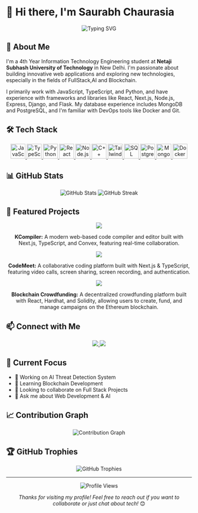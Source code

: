 # 👋 Hi there, I'm Saurabh Chaurasia

<div align="center">
  <img src="https://readme-typing-svg.herokuapp.com?font=Fira+Code&weight=500&size=40&pause=1000&color=2196F3&center=true&vCenter=true&random=false&width=600&height=100&lines=Full+Stack+Developer;Problem+Solver;Tech+Enthusiast" alt="Typing SVG" />
</div>

## 🚀 About Me

I'm a 4th Year Information Technology Engineering student at **Netaji Subhash University of Technology** in New Delhi. I'm passionate about building innovative web applications and exploring new technologies, especially in the fields of FullStack,AI and Blockchain.

I primarily work with JavaScript, TypeScript, and Python, and have experience with frameworks and libraries like React, Next.js, Node.js, Express, Django, and Flask. My database experience includes MongoDB and PostgreSQL, and I'm familiar with DevOps tools like Docker and Git.

## 🛠️ Tech Stack

<div align="center">
  <p>
    <a href="https://developer.mozilla.org/en-US/docs/Web/JavaScript">
      <img src="https://cdn.jsdelivr.net/gh/devicons/devicon/icons/javascript/javascript-original.svg" alt="JavaScript" width="40" height="40"/>
    </a>
    <a href="https://www.typescriptlang.org/">
      <img src="https://cdn.jsdelivr.net/gh/devicons/devicon/icons/typescript/typescript-original.svg" alt="TypeScript" width="40" height="40"/>
    </a>
    <a href="https://www.python.org/">
      <img src="https://cdn.jsdelivr.net/gh/devicons/devicon/icons/python/python-original.svg" alt="Python" width="40" height="40"/>
    </a>
    <a href="https://reactjs.org/">
      <img src="https://cdn.jsdelivr.net/gh/devicons/devicon/icons/react/react-original.svg" alt="React" width="40" height="40"/>
    </a>
    <a href="https://nodejs.org/en/">
      <img src="https://cdn.jsdelivr.net/gh/devicons/devicon/icons/nodejs/nodejs-original.svg" alt="Node.js" width="40" height="40"/>
    </a>
    <a href="https://isocpp.org/">
      <img src="https://cdn.jsdelivr.net/gh/devicons/devicon/icons/cplusplus/cplusplus-original.svg" alt="C++" width="40" height="40"/>
    </a>
    <a href="https://tailwindcss.com/">
      <img src="https://cdn.jsdelivr.net/npm/simple-icons@v3/icons/tailwindcss.svg" alt="TailwindCSS" width="40" height="40"/>
    </a>
    <a href="https://www.mysql.com/">
      <img src="https://cdn.jsdelivr.net/gh/devicons/devicon/icons/mysql/mysql-original.svg" alt="SQL" width="40" height="40"/>
    </a>
    <a href="https://www.postgresql.org/">
      <img src="https://cdn.jsdelivr.net/gh/devicons/devicon/icons/postgresql/postgresql-original.svg" alt="PostgreSQL" width="40" height="40"/>
    </a>
    <a href="https://www.mongodb.com/">
      <img src="https://cdn.jsdelivr.net/gh/devicons/devicon/icons/mongodb/mongodb-original.svg" alt="MongoDB" width="40" height="40"/>
    </a>
    <a href="https://www.docker.com/">
      <img src="https://cdn.jsdelivr.net/gh/devicons/devicon/icons/docker/docker-original.svg" alt="Docker" width="40" height="40"/>
    </a>
  </p>
</div>

## 📊 GitHub Stats

<div align="center">
  <img src="https://github-readme-stats.vercel.app/api?username=srv-23&show_icons=true&theme=radical" alt="GitHub Stats" />
  <img src="https://github-readme-streak-stats.herokuapp.com/?user=srv-23&theme=radical" alt="GitHub Streak" />
</div>

## 🌟 Featured Projects

<div align="center">
  <a href="https://github.com/srv-23/KCompiler">
    <img src="https://github-readme-stats.vercel.app/api/pin/?username=srv-23&repo=KCompiler&theme=radical" />
  </a>
  <p><strong>KCompiler:</strong> A modern web-based code compiler and editor built with Next.js, TypeScript, and Convex, featuring real-time collaboration.</p>

  <a href="https://github.com/srv-23/codemeet">
    <img src="https://github-readme-stats.vercel.app/api/pin/?username=srv-23&repo=codemeet&theme=radical" />
  </a>
  <p><strong>CodeMeet:</strong> A collaborative coding platform built with Next.js & TypeScript, featuring video calls, screen sharing, screen recording, and authentication.</p>

  <a href="https://github.com/srv-23/blockchain-crowdfunding">
    <img src="https://github-readme-stats.vercel.app/api/pin/?username=srv-23&repo=blockchain-crowdfunding&theme=radical" />
  </a>
  <p><strong>Blockchain Crowdfunding:</strong> A decentralized crowdfunding platform built with React, Hardhat, and Solidity, allowing users to create, fund, and manage campaigns on the Ethereum blockchain.</p>
</div>

## 📫 Connect with Me

<div align="center">
  <a href="https://linkedin.com/in/saurabh-chaurasia-634683263">
    <img src="https://img.shields.io/badge/LinkedIn-0077B5?style=for-the-badge&logo=linkedin&logoColor=white" />
  </a>
  <a href="mailto:YOUR_EMAIL">
    <img src="https://img.shields.io/badge/Gmail-D14836?style=for-the-badge&logo=gmail&logoColor=white" />
  </a>
</div>

## 🎯 Current Focus

- 🔭 Working on AI Threat Detection System
- 🌱 Learning Blockchain Development
- 👯 Looking to collaborate on Full Stack Projects
- 💬 Ask me about Web Development & AI

## 📈 Contribution Graph

<div align="center">
  <img src="https://github-readme-activity-graph.vercel.app/graph?username=srv-23&theme=radical" alt="Contribution Graph" />
</div>

## 🏆 GitHub Trophies

<div align="center">
  <img src="https://github-profile-trophy.vercel.app/?username=srv-23&theme=radical&no-frame=false&no-bg=true&margin-w=4" alt="GitHub Trophies" />
</div>

---

<div align="center">
  <img src="https://komarev.com/ghpvc/?username=srv-23&style=flat-square&color=blue" alt="Profile Views" />
  
  *Thanks for visiting my profile! Feel free to reach out if you want to collaborate or just chat about tech!* 😊
</div> 